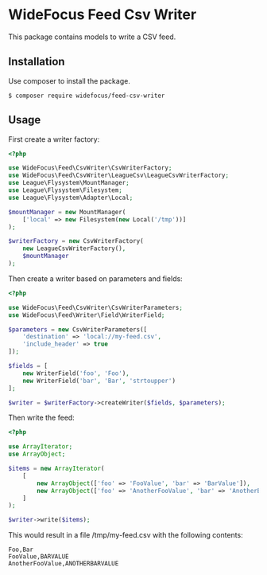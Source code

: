# WideFocus Feed Csv Writer

This package contains models to write a CSV feed.

## Installation

Use composer to install the package.

```shell
$ composer require widefocus/feed-csv-writer
```

## Usage

First create a writer factory:

```php
<?php

use WideFocus\Feed\CsvWriter\CsvWriterFactory;
use WideFocus\Feed\CsvWriter\LeagueCsv\LeagueCsvWriterFactory;
use League\Flysystem\MountManager;
use League\Flysystem\Filesystem;
use League\Flysystem\Adapter\Local;

$mountManager = new MountManager(
    ['local' => new Filesystem(new Local('/tmp'))]
);

$writerFactory = new CsvWriterFactory(
    new LeagueCsvWriterFactory(),
    $mountManager
);
```

Then create a writer based on parameters and fields:

```php
<?php

use WideFocus\Feed\CsvWriter\CsvWriterParameters;
use WideFocus\Feed\Writer\Field\WriterField;

$parameters = new CsvWriterParameters([
    'destination' => 'local://my-feed.csv',
    'include_header' => true
]);

$fields = [
    new WriterField('foo', 'Foo'),
    new WriterField('bar', 'Bar', 'strtoupper')
];

$writer = $writerFactory->createWriter($fields, $parameters);
```

Then write the feed:

```php
<?php

use ArrayIterator;
use ArrayObject;

$items = new ArrayIterator(
    [
        new ArrayObject(['foo' => 'FooValue', 'bar' => 'BarValue']),
        new ArrayObject(['foo' => 'AnotherFooValue', 'bar' => 'AnotherBarValue'])
    ]
);

$writer->write($items);
```

This would result in a file /tmp/my-feed.csv with the following contents:

```text
Foo,Bar
FooValue,BARVALUE
AnotherFooValue,ANOTHERBARVALUE
```